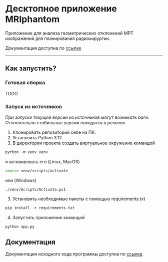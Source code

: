 # Десктопное приложение MRIphantom 

Приложение для анализа геометрических отклонений МРТ изображений для планирования радиохирургии.

Документация доступна по [ссылке](https://bzavolovich.gitlab.io/MRIphantom_desktop)
___
## Как запустить?

### Готовая сборка

TODO

### Запуск из источников

_При запуске текущей версии из источников могут возникать баги. Относительно стабильные версии находятся в релизах._

1. Клонировать репозиторий себе на ПК.
2. Установить Python 3.12.
2. В директории проекта создать виртуальное окружение командой

```python
python -m venv venv
```
и активировать его (Linux, MacOS)

```bash
source venv/scripts/activate
```

или (Windows)
```PS
./venv/Scripts/Activate.ps1
```


3. Установить необходимые пакеты с помощью requirements.txt

```python
pip install -r requirements.txt
```
4. Запустить приложение командой

```python
python app.py
```

## Документация

Документация исходного кода программы доступна по [ссылке](https://bzavolovich.gitlab.io/MRIphantom_desktop).
